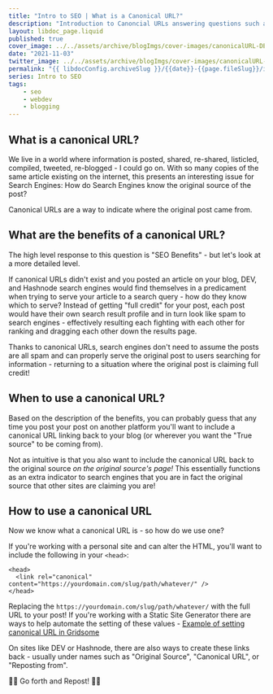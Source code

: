 ```yaml
---
title: "Intro to SEO | What is a Canonical URL?"
description: "Introduction to Canoncial URLs answering questions such as 'What is a canonical URL?', 'How do I use a canonical URL?', and 'When do I need a canonical URL?'"
layout: libdoc_page.liquid
published: true
cover_image: ../../assets/archive/blogImgs/cover-images/canonicalURL-DEV.png
date: "2021-11-03"
twitter_image: ../../assets/archive/blogImgs/cover-images/canonicalURL-DEV.png
permalink: "{{ libdocConfig.archiveSlug }}/{{date}}-{{page.fileSlug}}/index.html"
series: Intro to SEO
tags:
    - seo
    - webdev
    - blogging
---
```


## What is a canonical URL?

We live in a world where information is posted, shared, re-shared, listicled, compiled, tweeted, re-blogged - I could go on. With so many copies of the same article existing on the internet, this presents an interesting issue for Search Engines: How do Search Engines know the original source of the post?

Canonical URLs are a way to indicate where the original post came from.

## What are the benefits of a canonical URL?

The high level response to this question is "SEO Benefits" - but let's look at a more detailed level.

If canonical URLs didn't exist and you posted an article on your blog, DEV, and Hashnode search engines would find themselves in a predicament when trying to serve your article to a search query - how do they know which to serve? Instead of getting "full credit" for your post, each post would have their own search result profile and in turn look like spam to search engines - effectively resulting each fighting with each other for ranking and dragging each other down the results page.

Thanks to canonical URLs, search engines don't need to assume the posts are all spam and can properly serve the original post to users searching for information - returning to a situation where the original post is claiming full credit!

## When to use a canonical URL?

Based on the description of the benefits, you can probably guess that any time you post your post on another platform you'll want to include a canonical URL linking back to your blog (or wherever you want the "True source" to be coming from).

Not as intuitive is that you also want to include the canonical URL back to the original source _on the original source's page!_ This essentially functions as an extra indicator to search engines that you are in fact the original source that other sites are claiming you are!

## How to use a canonical URL

Now we know what a canonical URL is - so how do we use one?

If you're working with a personal site and can alter the HTML, you'll want to include the following in your `<head>`:

```html{codeTitle: "index.html"}
<head>
  <link rel="canonical" content="https://yourdomain.com/slug/path/whatever/" />
</head>
```

Replacing the `https://yourdomain.com/slug/path/whatever/` with the full URL to your post! If you're working with a Static Site Generator there are ways to help automate the setting of these values - [Example of setting canonical URL in Gridsome](https://terabytetiger.com/lessons/gridsome-seo-improvement-checklist/#set-a-canonical-url)

On sites like DEV or Hashnode, there are also ways to create these links back - usually under names such as "Original Source", "Canonical URL", or "Reposting from".

🙏🏻 Go forth and Repost! 🙏🏻
